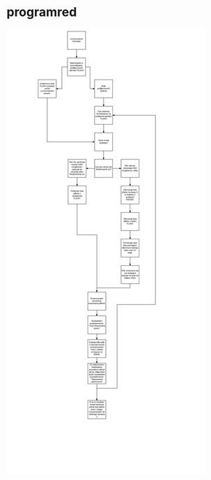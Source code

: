 # programred
![alt text](https://github.com/sebaqq6/programred/blob/main/RedScript%20-%20block%20scheme.png?raw=true)

